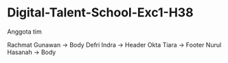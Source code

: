 # Digital-Talent-School-Exc1-H38

Anggota tim

Rachmat Gunawan -> Body
Defri Indra -> Header
Okta Tiara -> Footer
Nurul Hasanah -> Body
